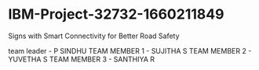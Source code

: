# IBM-Project-32732-1660211849
Signs with Smart Connectivity for Better Road Safety

team leader - P SINDHU
TEAM MEMBER 1 - SUJITHA S
TEAM MEMBER 2 - YUVETHA S
TEAM MEMBER 3 - SANTHIYA R
